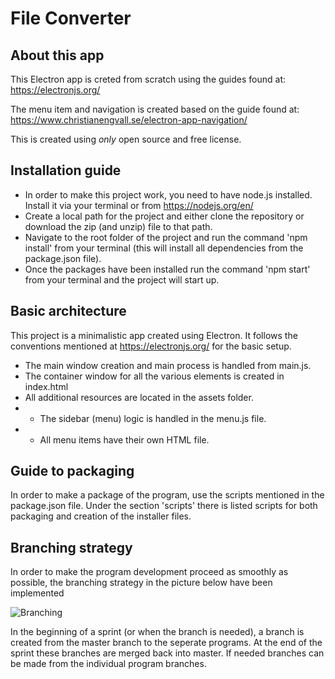 File Converter
==============

## About this app
This Electron app is creted from scratch using the guides found at:
https://electronjs.org/

The menu item and navigation is created based on the guide found at:
https://www.christianengvall.se/electron-app-navigation/

This is created using _only_ open source and free license.

## Installation guide

* In order to make this project work, you need to have node.js installed. Install it via your terminal or from https://nodejs.org/en/
* Create a local path for the project and either clone the repository or download the zip (and unzip) file to that path.
* Navigate to the root folder of the project and run the command 'npm install' from your terminal (this will install all dependencies from the package.json file).
* Once the packages have been installed run the command 'npm start' from your terminal and the project will start up.

## Basic architecture 

This project is a minimalistic app created using Electron. It follows the conventions mentioned at https://electronjs.org/ for the basic setup.

* The main window creation and main process is handled from main.js.
* The container window for all the various elements is created in index.html
* All additional resources are located in the assets folder.
* * The sidebar (menu) logic is handled in the menu.js file.
* * All menu items have their own HTML file.

## Guide to packaging
In order to make a package of the program, use the scripts mentioned in the package.json file.
Under the section 'scripts' there is listed scripts for both packaging and creation of the installer files.

## Branching strategy
In order to make the program development proceed as smoothly as possible, the branching strategy in the picture below have been implemented

![Branching](https://github.com/the-danish-national-archives/1007plus/blob/master/docs/Branching.PNG "Branching")

In the beginning of a sprint (or when the branch is needed), a branch is created from the master branch to the seperate programs. At the end of the sprint these branches are merged back into master. If needed branches can be made from the individual program branches. 